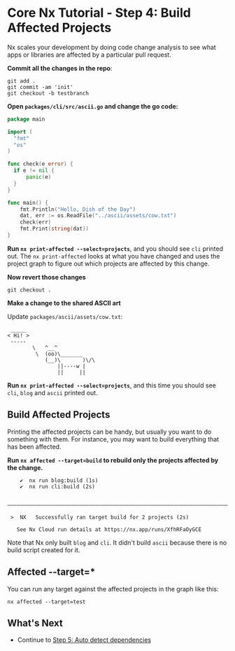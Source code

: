 # Core Nx Tutorial - Step 4: Build Affected Projects

Nx scales your development by doing code change analysis to see what apps or libraries are affected by a particular pull request.

**Commit all the changes in the repo**:

```shell
git add .
git commit -am 'init'
git checkout -b testbranch
```

**Open `packages/cli/src/ascii.go` and change the go code:**

```go
package main

import (
  "fmt"
  "os"
)

func check(e error) {
  if e != nil {
      panic(e)
  }
}

func main() {
    fmt.Println("Hello, Dish of the Day")
    dat, err := os.ReadFile("../ascii/assets/cow.txt")
    check(err)
    fmt.Print(string(dat))
}
```

**Run `nx print-affected --select=projects`**, and you should see `cli` printed out. The `nx print-affected` looks at what you have changed and uses the project graph to figure out which projects are affected by this change.

**Now revert those changes**

```shell
git checkout .
```

**Make a change to the shared ASCII art**

Update `packages/ascii/assets/cow.txt`:

```shell
 _____
< Hi! >
 -----
        \   ^__^
         \  (oo)\_______
            (__)\       )\/\
                ||----w |
                ||     ||
```

**Run `nx print-affected --select=projects`**, and this time you should see `cli`, `blog` and `ascii` printed out.

## Build Affected Projects

Printing the affected projects can be handy, but usually you want to do something with them. For instance, you may want to build everything that has been affected.

**Run `nx affected --target=build` to rebuild only the projects affected by the change.**

```shell
    ✔  nx run blog:build (1s)
    ✔  nx run cli:build (2s)

 ——————————————————————————————————————————————————————————————————————————————————————————————————————————————————————————————————————————————————

 >  NX   Successfully ran target build for 2 projects (2s)

   See Nx Cloud run details at https://nx.app/runs/XfhRFaOyGCE
```

Note that Nx only built `blog` and `cli`. It didn't build `ascii` because there is no build script created for it.

## Affected --target=\*

You can run any target against the affected projects in the graph like this:

```shell
nx affected --target=test
```

## What's Next

- Continue to [Step 5: Auto detect dependencies](/core-tutorial/05-auto-detect-dependencies)
